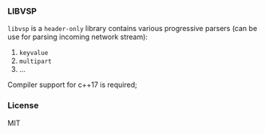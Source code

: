 ### LIBVSP
`libvsp` is a `header-only` library contains various progressive parsers (can be use for parsing incoming network stream):

1. `keyvalue`
2. `multipart`
3. ...

Compiler support for c++17 is required;

### License
MIT
